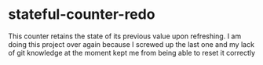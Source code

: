 # stateful-counter-redo
 This counter retains the state of its previous value upon refreshing. I am doing this project over again because I screwed up the last one and my lack of git knowledge at the moment kept me from being able to reset it correctly 
